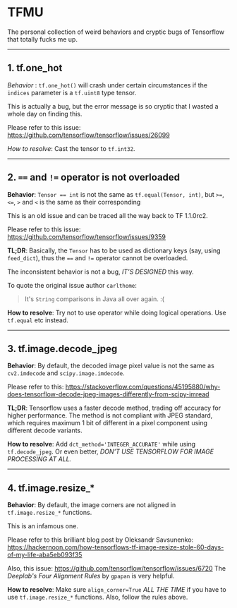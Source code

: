 # TFMU

The personal collection of weird behaviors and cryptic bugs of Tensorflow that totally fucks me up.

-----

## 1. tf.one_hot

*Behavior* : `tf.one_hot()` will crash under certain circumstances if the `indices` parameter is a `tf.uint8` type tensor.

This is actually a bug, but the error message is so cryptic that I wasted a whole day on finding this.

Please refer to this issue: https://github.com/tensorflow/tensorflow/issues/26099

*How to resolve*: Cast the tensor to `tf.int32`.

-----

## 2. `==` and `!=` operator is not overloaded

**Behavior**: `Tensor == int` is not the same as `tf.equal(Tensor, int)`, but `>=`, `<=`, `>` and `<` is the same as their corresponding 

This is an old issue and can be traced all the way back to TF 1.1.0rc2.

Please refer to this issue:
https://github.com/tensorflow/tensorflow/issues/9359

**TL;DR**: Basically, the `Tensor` has to be used as dictionary keys (say, using `feed_dict`), thus the `==` and `!=` operator cannot be overloaded.

The inconsistent behavior is not a bug, *IT'S DESIGNED* this way.

To quote the original issue author `carlthome`:
> It's `String` comparisons in Java all over again. :(

**How to resolve**: Try not to use operator while doing logical operations. Use `tf.equal` etc instead.

-----

## 3. tf.image.decode_jpeg

**Behavior**: By default, the decoded image pixel value is not the same as `cv2.imdecode` and `scipy.image.imdecode`.

Please refer to this:
https://stackoverflow.com/questions/45195880/why-does-tensorflow-decode-jpeg-images-differently-from-scipy-imread

**TL;DR**: Tensorflow uses a faster decode method, trading off accuracy for higher performance. The method is not compliant with JPEG standard, which requires maximum 1 bit of different in a pixel component using different decode variants.

**How to resolve**: Add `dct_method='INTEGER_ACCURATE'` while using `tf.decode_jpeg`. Or even better, *DON'T USE TENSORFLOW FOR IMAGE PROCESSING AT ALL.*

-----

## 4. tf.image.resize_*

**Behavior**: By default, the image corners are not aligned in `tf.image.resize_*` functions.

This is an infamous one.

Please refer to this brilliant blog post by Oleksandr Savsunenko:
https://hackernoon.com/how-tensorflows-tf-image-resize-stole-60-days-of-my-life-aba5eb093f35

Also, this issue:
https://github.com/tensorflow/tensorflow/issues/6720
The *Deeplab's Four Alignment Rules* by `gpapan` is very helpful.

**How to resolve**: Make sure `align_corner=True` *ALL THE TIME* if you have to use `tf.image.resize_*` functions. Also, follow the rules above.
